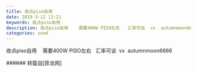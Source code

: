 ```yaml
---
title: 收点piso自用
date: 2019-3-12 13:21
keywords: 收点piso自用
description: 收点piso自用    需要400W PISO左右   汇率可谈  vx  autumnmoon6666
categories: used
---
```

<td class="t_f" id="postmessage_3208820">

收点piso自用    需要400W PISO左右   汇率可谈  vx  autumnmoon6666<br/>
</td>
###### 转载自[菲龙网]